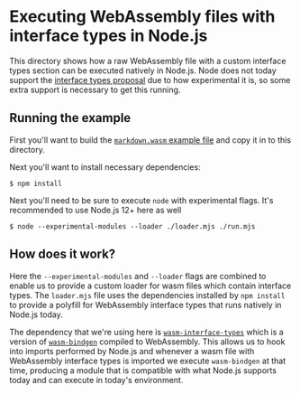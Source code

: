 # Executing WebAssembly files with interface types in Node.js

This directory shows how a raw WebAssembly file with a custom interface types
section can be executed natively in Node.js. Node does not today support the
[interface types proposal](https://github.com/webassembly/webidl-bindings) due
to how experimental it is, so some extra support is necessary to get this
running.

## Running the example

First you'll want to build the [`markdown.wasm` example file](../markdown) and
copy it in to this directory.

Next you'll want to install necessary dependencies:

```
$ npm install
```

Next you'll need to be sure to execute `node` with experimental flags. It's
recommended to use Node.js 12+ here as well

```
$ node --experimental-modules --loader ./loader.mjs ./run.mjs
```

## How does it work?

Here the `--experimental-modules` and `--loader` flags are combined to enable us
to provide a custom loader for wasm files which contain interface types. The
`loader.mjs` file uses the dependencies installed by `npm install` to provide a
polyfill for WebAssembly interface types that runs natively in Node.js today.

The dependency that we're using here is
[`wasm-interface-types`](https://www.npmjs.com/package/wasm-interface-types)
which is a version of [`wasm-bindgen`](https://github.com/rustwasm/wasm-bindgen)
compiled to WebAssembly. This allows us to hook into imports performed by
Node.js and whenever a wasm file with WebAssembly interface types is imported we
execute `wasm-bindgen` at that time, producing a module that is compatible with
what Node.js supports today and can execute in today's environment.
